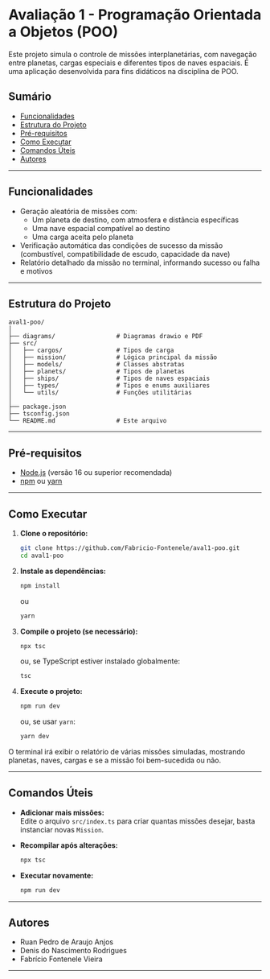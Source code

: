 # Avaliação 1 - Programação Orientada a Objetos (POO)

Este projeto simula o controle de missões interplanetárias, com navegação entre planetas, cargas especiais e diferentes tipos de naves espaciais. É uma aplicação desenvolvida para fins didáticos na disciplina de POO.

## Sumário

- [Funcionalidades](#funcionalidades)
- [Estrutura do Projeto](#estrutura-do-projeto)
- [Pré-requisitos](#pré-requisitos)
- [Como Executar](#como-executar)
- [Comandos Úteis](#comandos-úteis)
- [Autores](#autores)

---

## Funcionalidades

- Geração aleatória de missões com:
  - Um planeta de destino, com atmosfera e distância específicas
  - Uma nave espacial compatível ao destino
  - Uma carga aceita pelo planeta
- Verificação automática das condições de sucesso da missão (combustível, compatibilidade de escudo, capacidade da nave)
- Relatório detalhado da missão no terminal, informando sucesso ou falha e motivos

---

## Estrutura do Projeto

```
aval1-poo/
│
├── diagrams/                 # Diagramas drawio e PDF
├── src/
│   ├── cargos/               # Tipos de carga
│   ├── mission/              # Lógica principal da missão
│   ├── models/               # Classes abstratas
│   ├── planets/              # Tipos de planetas
│   ├── ships/                # Tipos de naves espaciais
│   ├── types/                # Tipos e enums auxiliares
│   └── utils/                # Funções utilitárias
│
├── package.json
├── tsconfig.json
└── README.md                 # Este arquivo
```

---

## Pré-requisitos

- [Node.js](https://nodejs.org/) (versão 16 ou superior recomendada)
- [npm](https://www.npmjs.com/) ou [yarn](https://yarnpkg.com/)

---

## Como Executar

1. **Clone o repositório:**
   ```bash
   git clone https://github.com/Fabricio-Fontenele/aval1-poo.git
   cd aval1-poo
   ```

2. **Instale as dependências:**
   ```bash
   npm install
   ```
   ou
   ```bash
   yarn
   ```

3. **Compile o projeto (se necessário):**
   ```bash
   npx tsc
   ```
   ou, se TypeScript estiver instalado globalmente:
   ```bash
   tsc
   ```

4. **Execute o projeto:**
   ```bash
   npm run dev
   ```
   ou, se usar `yarn`:
   ```bash
   yarn dev
   ```

O terminal irá exibir o relatório de várias missões simuladas, mostrando planetas, naves, cargas e se a missão foi bem-sucedida ou não.

---

## Comandos Úteis

- **Adicionar mais missões:**  
  Edite o arquivo `src/index.ts` para criar quantas missões desejar, basta instanciar novas `Mission`.

- **Recompilar após alterações:**
   ```bash
   npx tsc
   ```

- **Executar novamente:**
   ```bash
   npm run dev
   ```

---

## Autores

- Ruan Pedro de Araujo Anjos
- Denis do Nascimento Rodrigues
- Fabrício Fontenele Vieira

---
